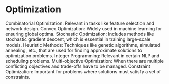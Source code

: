 


# Optimization

Combinatorial Optimization: Relevant in tasks like feature selection and network design.
Convex Optimization: Widely used in machine learning for ensuring global optima.
Stochastic Optimization: Includes methods like stochastic gradient descent, which is essential in training large-scale models.
Heuristic Methods: Techniques like genetic algorithms, simulated annealing, etc., that are used for finding approximate solutions to optimization problems.
Integer Programming: Relevant in certain NLP and scheduling problems.
Multi-objective Optimization: When there are multiple conflicting objectives and trade-offs have to be managed.
Constraint Optimization: Important for problems where solutions must satisfy a set of constraints.